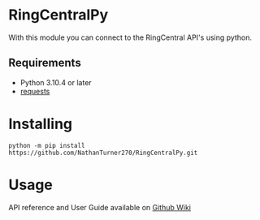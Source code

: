 # RingCentralPy
With this module you can connect to the RingCentral API's using python.

## Requirements

- Python 3.10.4 or later
- [requests](https://pypi.org/project/requests/)

# Installing
```
python -m pip install https://github.com/NathanTurner270/RingCentralPy.git
```

# Usage

API reference and User Guide available on [Github Wiki](https://github.com/NathanTurner270/RingCentralPy/wiki)
